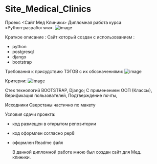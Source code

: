 # Site_Medical_Clinics
Проекс <Сайт Мед Клиники>
Дипломная работа курса «Python‑разработчик».
![image](https://github.com/Fl1up/Site_Medical_Clinics/assets/127086954/d289712a-af0e-430e-9c33-083b024a431e)

Краткое описание :
Сайт который создан с использованием :
- python
- postgresql
- django
- bootstrap

Требования к присудствию ТЭГОВ с их обозначениями:
![image](https://github.com/Fl1up/Site_Medical_Clinics/assets/127086954/48cff6d9-2d0b-43cc-b616-be34062785ca)

Критерии:
![image](https://github.com/Fl1up/Site_Medical_Clinics/assets/127086954/4eb7d129-6379-44b6-b66b-9060cdec658f)


Стек технологий BOOTSTRAP,
Django; С применением ООП (Классы),
Верификация пользователей,
Подтверждение почты,

Исходники Сверстаны частично по макету 

Условия сдачи проекта:
- код размещен в открытом репозитории
- код оформлен согласно pep8
- оформлен Readme файл

  В данной дипломной работе мною был создан сайт для Мед. клиники.

  
